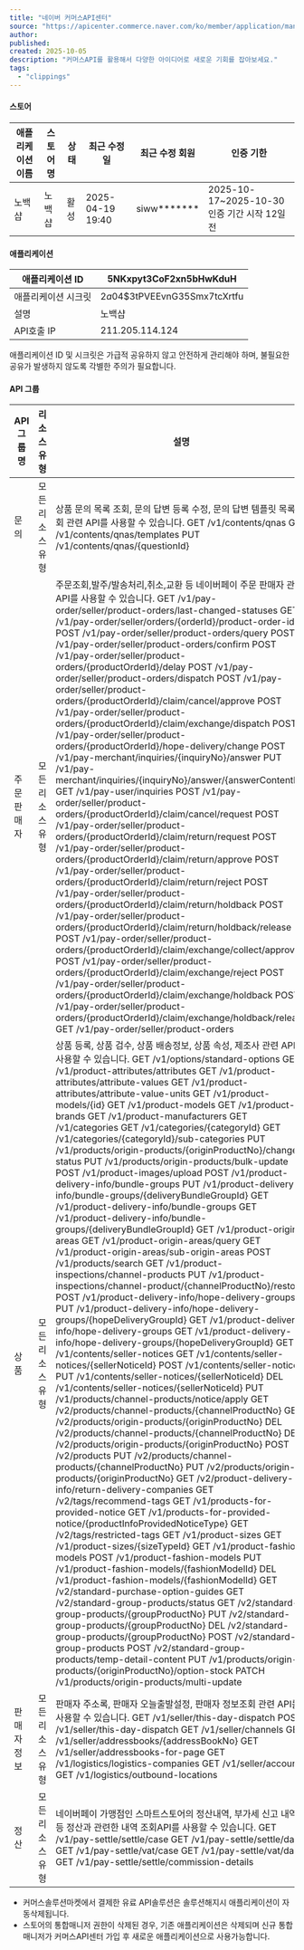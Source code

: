 ```yaml
---
title: "네이버 커머스API센터"
source: "https://apicenter.commerce.naver.com/ko/member/application/manage/detail;id=5NKxpyt3CoF2xn5bHwKduH"
author:
published:
created: 2025-10-05
description: "커머스API를 활용해서 다양한 아이디어로 새로운 기회를 잡아보세요."
tags:
  - "clippings"
---
```

#### 스토어

| 애플리케이션 이름 | 스토어명 | 상태 | 최근 수정일 | 최근 수정 회원 | 인증 기한 |
| --- | --- | --- | --- | --- | --- |
| 노백샵 | 노백샵 | 활성 | 2025-04-19 19:40 | siww\*\*\*\*\*\*\* | 2025-10-17~2025-10-30  인증 기간 시작 12일 전 |

#### 애플리케이션

| 애플리케이션 ID | 5NKxpyt3CoF2xn5bHwKduH |
| --- | --- |
| 애플리케이션 시크릿 | $2a$04$3tPVEEvnG35Smx7tcXrtfu |
| 설명 | 노백샵 |
| API호출 IP | 211.205.114.124 |

애플리케이션 ID 및 시크릿은 가급적 공유하지 않고 안전하게 관리해야 하며, 불필요한 공유가 발생하지 않도록 각별한 주의가 필요합니다.

#### API 그룹

| API그룹명 | 리소스 유형 | 설명 |
| --- | --- | --- |
| 문의 | 모든 리소스 유형 | 상품 문의 목록 조회, 문의 답변 등록 수정, 문의 답변 템플릿 목록 조회 관련 API를 사용할 수 있습니다.  GET /v1/contents/qnas  GET /v1/contents/qnas/templates  PUT /v1/contents/qnas/{questionId} |
| 주문 판매자 | 모든 리소스 유형 | 주문조회,발주/발송처리,취소,교환 등 네이버페이 주문 판매자 관련 API를 사용할 수 있습니다.  GET /v1/pay-order/seller/product-orders/last-changed-statuses  GET /v1/pay-order/seller/orders/{orderId}/product-order-ids  POST /v1/pay-order/seller/product-orders/query  POST /v1/pay-order/seller/product-orders/confirm  POST /v1/pay-order/seller/product-orders/{productOrderId}/delay  POST /v1/pay-order/seller/product-orders/dispatch  POST /v1/pay-order/seller/product-orders/{productOrderId}/claim/cancel/approve  POST /v1/pay-order/seller/product-orders/{productOrderId}/claim/exchange/dispatch  POST /v1/pay-order/seller/product-orders/{productOrderId}/hope-delivery/change  POST /v1/pay-merchant/inquiries/{inquiryNo}/answer  PUT /v1/pay-merchant/inquiries/{inquiryNo}/answer/{answerContentId}  GET /v1/pay-user/inquiries  POST /v1/pay-order/seller/product-orders/{productOrderId}/claim/cancel/request  POST /v1/pay-order/seller/product-orders/{productOrderId}/claim/return/request  POST /v1/pay-order/seller/product-orders/{productOrderId}/claim/return/approve  POST /v1/pay-order/seller/product-orders/{productOrderId}/claim/return/reject  POST /v1/pay-order/seller/product-orders/{productOrderId}/claim/return/holdback  POST /v1/pay-order/seller/product-orders/{productOrderId}/claim/return/holdback/release  POST /v1/pay-order/seller/product-orders/{productOrderId}/claim/exchange/collect/approve  POST /v1/pay-order/seller/product-orders/{productOrderId}/claim/exchange/reject  POST /v1/pay-order/seller/product-orders/{productOrderId}/claim/exchange/holdback  POST /v1/pay-order/seller/product-orders/{productOrderId}/claim/exchange/holdback/release  GET /v1/pay-order/seller/product-orders |
| 상품 | 모든 리소스 유형 | 상품 등록, 상품 검수, 상품 배송정보, 상품 속성, 제조사 관련 API를 사용할 수 있습니다.  GET /v1/options/standard-options  GET /v1/product-attributes/attributes  GET /v1/product-attributes/attribute-values  GET /v1/product-attributes/attribute-value-units  GET /v1/product-models/{id}  GET /v1/product-models  GET /v1/product-brands  GET /v1/product-manufacturers  GET /v1/categories  GET /v1/categories/{categoryId}  GET /v1/categories/{categoryId}/sub-categories  PUT /v1/products/origin-products/{originProductNo}/change-status  PUT /v1/products/origin-products/bulk-update  POST /v1/product-images/upload  POST /v1/product-delivery-info/bundle-groups  PUT /v1/product-delivery-info/bundle-groups/{deliveryBundleGroupId}  GET /v1/product-delivery-info/bundle-groups  GET /v1/product-delivery-info/bundle-groups/{deliveryBundleGroupId}  GET /v1/product-origin-areas  GET /v1/product-origin-areas/query  GET /v1/product-origin-areas/sub-origin-areas  POST /v1/products/search  GET /v1/product-inspections/channel-products  PUT /v1/product-inspections/channel-product/{channelProductNo}/restore  POST /v1/product-delivery-info/hope-delivery-groups  PUT /v1/product-delivery-info/hope-delivery-groups/{hopeDeliveryGroupId}  GET /v1/product-delivery-info/hope-delivery-groups  GET /v1/product-delivery-info/hope-delivery-groups/{hopeDeliveryGroupId}  GET /v1/contents/seller-notices  GET /v1/contents/seller-notices/{sellerNoticeId}  POST /v1/contents/seller-notices  PUT /v1/contents/seller-notices/{sellerNoticeId}  DEL /v1/contents/seller-notices/{sellerNoticeId}  PUT /v1/products/channel-products/notice/apply  GET /v2/products/channel-products/{channelProductNo}  GET /v2/products/origin-products/{originProductNo}  DEL /v2/products/channel-products/{channelProductNo}  DEL /v2/products/origin-products/{originProductNo}  POST /v2/products  PUT /v2/products/channel-products/{channelProductNo}  PUT /v2/products/origin-products/{originProductNo}  GET /v2/product-delivery-info/return-delivery-companies  GET /v2/tags/recommend-tags  GET /v1/products-for-provided-notice  GET /v1/products-for-provided-notice/{productInfoProvidedNoticeType}  GET /v2/tags/restricted-tags  GET /v1/product-sizes  GET /v1/product-sizes/{sizeTypeId}  GET /v1/product-fashion-models  POST /v1/product-fashion-models  PUT /v1/product-fashion-models/{fashionModelId}  DEL /v1/product-fashion-models/{fashionModelId}  GET /v2/standard-purchase-option-guides  GET /v2/standard-group-products/status  GET /v2/standard-group-products/{groupProductNo}  PUT /v2/standard-group-products/{groupProductNo}  DEL /v2/standard-group-products/{groupProductNo}  POST /v2/standard-group-products  POST /v2/standard-group-products/temp-detail-content  PUT /v1/products/origin-products/{originProductNo}/option-stock  PATCH /v1/products/origin-products/multi-update |
| 판매자정보 | 모든 리소스 유형 | 판매자 주소록, 판매자 오늘출발설정, 판매자 정보조회 관련 API를 사용할 수 있습니다.  GET /v1/seller/this-day-dispatch  POST /v1/seller/this-day-dispatch  GET /v1/seller/channels  GET /v1/seller/addressbooks/{addressBookNo}  GET /v1/seller/addressbooks-for-page  GET /v1/logistics/logistics-companies  GET /v1/seller/account  GET /v1/logistics/outbound-locations |
| 정산 | 모든 리소스 유형 | 네이버페이 가맹점인 스마트스토어의 정산내역, 부가세 신고 내역 등 정산과 관련한 내역 조회API를 사용할 수 있습니다.  GET /v1/pay-settle/settle/case  GET /v1/pay-settle/settle/daily  GET /v1/pay-settle/vat/case  GET /v1/pay-settle/vat/daily  GET /v1/pay-settle/settle/commission-details |

- 커머스솔루션마켓에서 결제한 유료 API솔루션은 솔루션해지시 애플리케이션이 자동삭제됩니다.
- 스토어의 통합매니저 권한이 삭제된 경우, 기존 애플리케이션은 삭제되며 신규 통합매니저가 커머스API센터 가입 후 새로운 애플리케이션으로 사용가능합니다.
